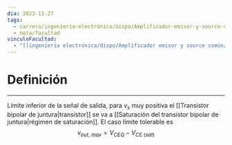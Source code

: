 ```yaml
---
dia: 2023-11-27
tags:
  - carrera/ingeniería-electrónica/dispo/Amplificador-emisor-y-source-común
  - nota/facultad
vinculoFacultad:
  - "[[ingeniería electrónica/dispo/Amplificador emisor y source común/Resumen.md]]"
---
```

# Definición
---
Límite inferior de la señal de salida, para $v_s$ muy positiva el [[Transistor bipolar de juntura|transistor]] se va a [[Saturación del transistor bipolar de juntura|régimen de saturación]]. El caso límite tolerable es $$ v_{out, ~ max} = V_{CEQ} - V_{CE ~ (sat)} $$